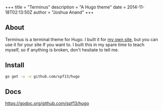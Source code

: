 +++
title = "Terminus"
description = "A Hugo theme"
date = 2014-11-18T02:13:50Z
author = "Joshua Anand"
+++

## About

 Terminus is a terminal theme for Hugo. I built it for [my own site](https://blog.glitched.tech), but you can use it for your site If you want to. I built this in my spare time to teach myself, so if anything is broken, don't hesitate to tell me.

## Install

```bash
go get -u -v github.com/spf13/hugo
```

## Docs

https://godoc.org/github.com/spf13/hugo
